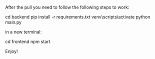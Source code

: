 After the pull you need to follow the following steps to work:

cd backend
pip install -r requirements.txt
venv\scripts\activate
python main.py

in a new terminal:

cd frontend
npm start

Enjoy!
